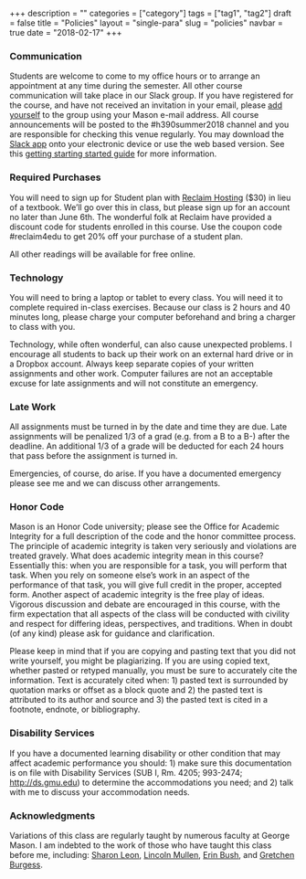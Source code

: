 +++
description = ""
categories = ["category"]
tags = ["tag1", "tag2"]
draft = false
title = "Policies"
layout = "single-para"
slug = "policies"
navbar = true
date = "2018-02-17"
+++

### Communication
Students are welcome to come to my office hours or to arrange an appointment at any time during the semester. All other course communication will take place in our Slack group. If you have registered for the course, and have not received an invitation in your email, please [add yourself](https://arcourses.slack.com/signup ) to the group using your Mason e-mail address. All course announcements will be posted to the #h390summer2018 channel and you are responsible for checking this venue regularly. You may download the [Slack app](https://get.slack.help/hc/en-us/articles/201746897-Slack-apps-for-computers-phones-tablets) onto your electronic device or use the web based version. See this [getting starting started guide](https://get.slack.help/hc/en-us/articles/218080037-Getting-started-for-new-users) for more information.


### Required Purchases
You will need to sign up for Student plan with [Reclaim Hosting](https://reclaimhosting.com/) ($30) in lieu of a textbook. We’ll go over this in class, but please sign up for an account no later than June 6th. The wonderful folk at Reclaim have provided a discount code for students enrolled in this course. Use the coupon code #reclaim4edu to get 20% off your purchase of a student plan.

All other readings will be available for free online.

### Technology
You will need to bring a laptop or tablet to every class. You will need it to complete required in-class exercises. Because our class is 2 hours and 40 minutes long, please charge your computer beforehand and bring a charger to class with you.  

Technology, while often wonderful, can also cause unexpected problems. I encourage all students to back up their work on an external hard drive or in a Dropbox account. Always keep separate copies of your written assignments and other work. Computer failures are not an acceptable excuse for late assignments and will not constitute an emergency.

### Late Work
All assignments must be turned in by the date and time they are due. Late assignments will be penalized 1/3 of a grad (e.g. from a B to a B-) after the deadline. An additional 1/3 of a grade will be deducted for each 24 hours that pass before the assignment is turned in.

Emergencies, of course, do arise. If you have a documented emergency please see me and we can discuss other arrangements.

### Honor Code
Mason is an Honor Code university; please see the Office for Academic Integrity for a full description of the code and the honor committee process. The principle of academic integrity is taken very seriously and violations are treated gravely. What does academic integrity mean in this course? Essentially this: when you are responsible for a task, you will perform that task. When you rely on someone else’s work in an aspect of the performance of that task, you will give full credit in the proper, accepted form. Another aspect of academic integrity is the free play of ideas. Vigorous discussion and debate are encouraged in this course, with the firm expectation that all aspects of the class will be conducted with civility and respect for differing ideas, perspectives, and traditions. When in doubt (of any kind) please ask for guidance and clarification.

Please keep in mind that if you are copying and pasting text that you did not write yourself, you might be plagiarizing. If you are using copied text, whether pasted or retyped manually, you must be sure to accurately cite the information. Text is accurately cited when: 1) pasted text is surrounded by quotation marks or offset as a block quote and 2) the pasted text is attributed to its author and source and 3) the pasted text is cited in a footnote, endnote, or bibliography.

### Disability Services
If you have a documented learning disability or other condition that may affect academic performance you should: 1) make sure this documentation is on file with Disability Services (SUB I, Rm. 4205; 993-2474; http://ds.gmu.edu) to determine the accommodations you need; and 2) talk with me to discuss your accommodation needs.

### Acknowledgments
Variations of this class are regularly taught by numerous faculty at George Mason. I am indebted to the work of those who have taught this class before me, including: [Sharon Leon](http://www.6floors.org), [Lincoln Mullen](http://www.lincolnmullen.com), [Erin Bush](http://www.erinbush.org), and [Gretchen Burgess](http://www.geburgess.org).
